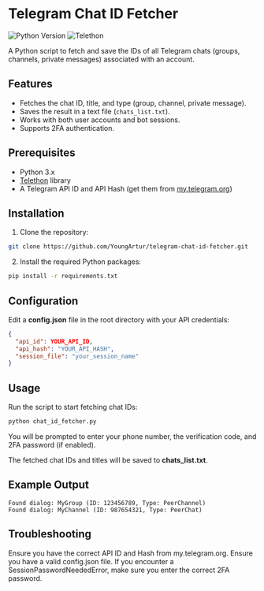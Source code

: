 # Telegram Chat ID Fetcher

![Python Version](https://img.shields.io/badge/python-3.x-blue.svg)
![Telethon](https://img.shields.io/badge/Telethon-1.24.0-green)

A Python script to fetch and save the IDs of all Telegram chats (groups, channels, private messages) associated with an account.

## Features

- Fetches the chat ID, title, and type (group, channel, private message).
- Saves the result in a text file (`chats_list.txt`).
- Works with both user accounts and bot sessions.
- Supports 2FA authentication.

## Prerequisites

- Python 3.x
- [Telethon](https://github.com/LonamiWebs/Telethon) library
- A Telegram API ID and API Hash (get them from [my.telegram.org](https://my.telegram.org))

## Installation

1. Clone the repository:

```bash
git clone https://github.com/YoungArtur/telegram-chat-id-fetcher.git
```
  
2. Install the required Python packages:

```bash
pip install -r requirements.txt
```

## Configuration
Edit a **config.json** file in the root directory with your API credentials:

```json
{
  "api_id": YOUR_API_ID,
  "api_hash": "YOUR_API_HASH",
  "session_file": "your_session_name"
}
```

## Usage
Run the script to start fetching chat IDs:
```bash
python chat_id_fetcher.py
```

You will be prompted to enter your phone number, the verification code, and 2FA password (if enabled).

The fetched chat IDs and titles will be saved to **chats_list.txt**.

## Example Output
```less
Found dialog: MyGroup (ID: 123456789, Type: PeerChannel)
Found dialog: MyChannel (ID: 987654321, Type: PeerChat)
```

## Troubleshooting
Ensure you have the correct API ID and Hash from my.telegram.org.
Ensure you have a valid config.json file.
If you encounter a SessionPasswordNeededError, make sure you enter the correct 2FA password.
